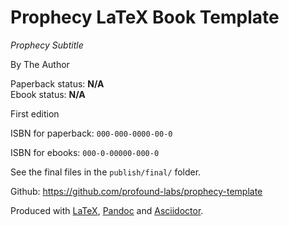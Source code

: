 Prophecy LaTeX Book Template
==============

*Prophecy Subtitle*

By The Author

Paperback status: **N/A**  
Ebook status: **N/A**

First edition

ISBN for paperback: `000-000-0000-00-0`

ISBN for ebooks: `000-0-00000-000-0`

See the final files in the `publish/final/` folder.

Github: <https://github.com/profound-labs/prophecy-template>

Produced with [LaTeX], [Pandoc] and [Asciidoctor].

[LaTeX]: http://latex-project.org/

[Pandoc]: http://pandoc.org/

[Asciidoctor]: http://asciidoctor.org/

